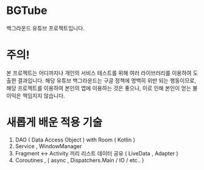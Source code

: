 # BGTube
백그라운드 유튜브 프로젝트입니다.

# 주의! 
본 프로젝트는 어디까지나 개인의 서비스 테스트를 위해 여러 라이브러리를 이용하여 도출한 결과입니다. 해당 유튜브 백그라운드는 구글 정책에 명백히 위반 되는 행동이므로, 
해당 프로젝트를 이용하여 본인의 앱에 이용하는 것은 좋으나, 이로 인해 본인이 얻는 불이익은 책임지지 않습니다.

# 새롭게 배운 적용 기술

1. DAO ( Data Access Object ) with Room ( Kotlin )
2. Service , WindowManager 
3. Fragment <-> Activity 끼리 리스트 데이터 공유 ( LiveData , Adapter )
4. Coroutines , ( async , Dispatchers.Main / IO / etc.. )
